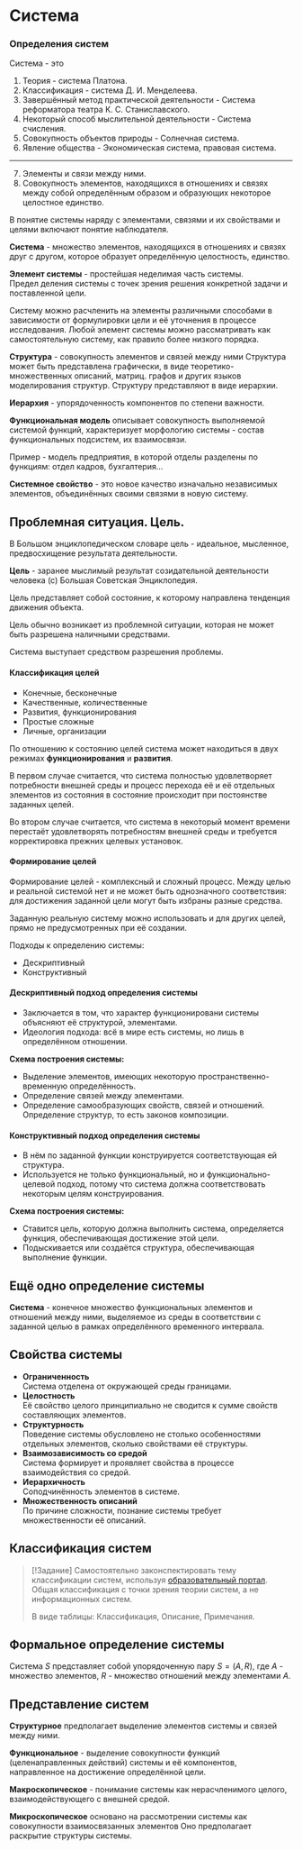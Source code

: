 # Система

### Определения систем

Система - это
1. Теория - система Платона.
2. Классификация - система Д. И. Менделеева.
3. Завершённый метод практической деятельности - Система реформатора театра К. С. Станиславского.
4. Некоторый способ мыслительной деятельности - Система счисления.
5. Совокупность объектов природы - Солнечная система.
6. Явление общества - Экономическая система, правовая система.
---
7. Элементы и связи между ними.
8. Совокупность элементов, находящихся в отношениях и связях между собой определённым образом и образующих некоторое целостное единство.

В понятие системы наряду с элементами, связями и их свойствами и целями включают понятие наблюдателя.

**Система** - множество элементов, находящихся в отношениях и связях друг с другом, которое образует определённую целостность, единство.

**Элемент системы** - простейшая неделимая часть системы.  
Предел деления системы с точек зрения решения конкретной задачи и поставленной цели.

Систему можно расчленить на элементы различными способами в зависимости от формулировки цели и её уточнения в процессе исследования. Любой элемент системы можно рассматривать как самостоятельную систему, как правило более низкого порядка.

**Структура** - совокупность элементов и связей между ними  Структура может быть представлена графически, в виде теоретико-множественных описаний, матриц. графов и других языков моделирования структур. Структуру представляют в виде иерархии.

**Иерархия** - упорядоченность компонентов по степени важности.

**Функциональная модель** описывает совокупность выполняемой системой функций, характеризует морфологию системы - состав функциональных подсистем, их взаимосвязи.

Пример - модель предприятия, в которой отделы разделены по функциям: отдел кадров, бухгалтерия...

**Системное свойство** - это новое качество изначально независимых элементов, объединённых своими связями в новую систему.

## Проблемная ситуация. Цель.

В Большом энциклопедическом словаре цель - идеальное, мысленное, предвосхищение результата деятельности.

**Цель** - заранее мыслимый результат созидательной деятельности человека (с) Большая Советская Энциклопедия.

Цель представляет собой состояние, к которому направлена тенденция движения объекта.

Цель обычно возникает из проблемной ситуации, которая не может быть разрешена наличными средствами.

Система выступает средством разрешения проблемы.

#### Классификация целей

- Конечные, бесконечные
- Качественные, количественные
- Развития, функционирования
- Простые сложные
- Личные, организации

По отношению к состоянию целей система может находиться в двух режимах **функционирования** и **развития**.

В первом случае считается, что система полностью удовлетворяет потребности внешней среды и процесс перехода её и её отдельных элементов из состояния в состояние происходит при постоянстве заданных целей.

Во втором случае считается, что система в некоторый момент времени перестаёт удовлетворять потребностям внешней среды и требуется корректировка прежних целевых установок.

#### Формирование целей

Формирование целей - комплексный и сложный процесс. Между целью и реальной системой нет и не может быть однозначного соответствия: для достижения заданной цели могут быть избраны разные средства.

Заданную реальную систему можно использовать и для других целей, прямо не предусмотренных при её создании.

Подходы к определению системы:
- Дескриптивный
- Конструктивный
#### Дескриптивный подход определения системы

- Заключается в том, что характер функционировани системы объясняют её структурой, элементами.
- Идеология подхода: всё в мире есть системы, но лишь в определённом отношении.

**Схема построения системы:**
- Выделение элементов, имеющих некоторую пространственно-временную определённость.
- Определение связей между элементами.
- Определение самообразующих свойств, связей и отношений. Определение структур, то есть законов композиции.

#### Конструктивный подход определения системы

- В нём по заданной функции конструируется соответствующая ей структура.
- Используется не только функциональный, но и функционально-целевой подход, потому что система должна соответствовать некоторым целям конструирования.

**Схема построения системы:**
- Ставится цель, которую должна выполнить система, определяется функция, обеспечивающая достижение этой цели.
- Подыскивается или создаётся структура, обеспечивающая выполнение функции.


## Ещё одно определение системы

**Система** - конечное множество функциональных элементов и отношений между ними, выделяемое из среды в соответствии с заданной целью в рамках определённого временного интервала.

## Свойства системы

- **Ограниченность**  
	  Система отделена от окружающей среды границами.
- **Целостность**  
	  Её свойство целого принципиально не сводится к сумме свойств составляющих элементов.
- **Структурность**  
	  Поведение системы обусловлено не столько особенностями отдельных элементов, сколько свойствами её структуры.
- **Взаимозависимость со средой**  
	  Система формирует и проявляет свойства в процессе взаимодействия со средой.
- **Иерархичность**  
	  Соподчинённость элементов в системе.
- **Множественность описаний**  
	  По причине сложности, познание системы требует множественности её описаний.


## Классификация систем

> [!Задание]
> Самостоятельно законспектировать тему классификации систем, используя [образовательный портал](https://edu.chsu.ru). Общая классификация с точки зрения теории систем, а не информационных систем.
> 
> В виде таблицы: Классификация, Описание, Примечания.

## Формальное определение системы

Система $S$ представляет собой упорядоченную пару $S=(A,R)$, где $A$ - множество элементов, $R$ - множество отношений между элементами $A$.


## Представление систем

**Структурное** предполагает выделение элементов системы и связей между ними.

**Функциональное** - выделение совокупности функций (целенаправленных действий) системы и её компонентов, направленное на достижение определённой цели.

**Макроскопическое** - понимание системы как нерасчленимого целого, взаимодействующего с внешней средой.

**Микроскопическое** основано на рассмотрении системы как совокупности взаимосвязанных элементов Оно предполагает раскрытие структуры системы.